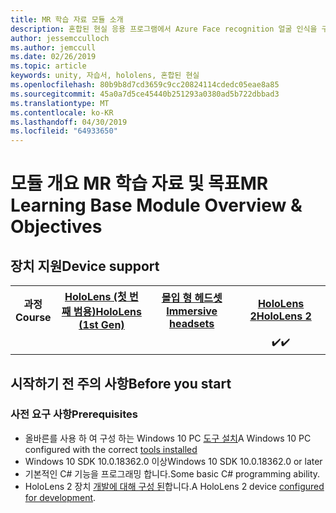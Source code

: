 ```yaml
---
title: MR 학습 자료 모듈 소개
description: 혼합된 현실 응용 프로그램에서 Azure Face recognition 얼굴 인식을 구현 하는 방법을 알아보려면이 과정을 완료 합니다.
author: jessemcculloch
ms.author: jemccull
ms.date: 02/26/2019
ms.topic: article
keywords: unity, 자습서, hololens, 혼합된 현실
ms.openlocfilehash: 80b9b8d7cd3659c9cc20824114cdedc05eae8a85
ms.sourcegitcommit: 45a0a7d5ce45440b251293a0380ad5b722dbbad3
ms.translationtype: MT
ms.contentlocale: ko-KR
ms.lasthandoff: 04/30/2019
ms.locfileid: "64933650"
---
```

# <a name="mr-learning-base-module-overview--objectives"></a><span data-ttu-id="f6ef4-104">모듈 개요 MR 학습 자료 및 목표</span><span class="sxs-lookup"><span data-stu-id="f6ef4-104">MR Learning Base Module Overview & Objectives</span></span>

## <a name="device-support"></a><span data-ttu-id="f6ef4-105">장치 지원</span><span class="sxs-lookup"><span data-stu-id="f6ef4-105">Device support</span></span>

<table>
<tr>
<th><span data-ttu-id="f6ef4-106">과정</span><span class="sxs-lookup"><span data-stu-id="f6ef4-106">Course</span></span></th><th style="width:150px"> <span data-ttu-id="f6ef4-107"><a href="hololens-hardware-details.md">HoloLens (첫 번째 범용)</a></span><span class="sxs-lookup"><span data-stu-id="f6ef4-107"><a href="hololens-hardware-details.md">HoloLens (1st Gen)</a></span></span></th><th style="width:150px"> <span data-ttu-id="f6ef4-108"><a href="immersive-headset-hardware-details.md">몰입 형 헤드셋</a></span><span class="sxs-lookup"><span data-stu-id="f6ef4-108"><a href="immersive-headset-hardware-details.md">Immersive headsets</a></span></span></th><th style="width:150px"> <span data-ttu-id="f6ef4-109"><a href="https://www.microsoft.com/en-us/hololens/hardware">HoloLens 2</a></span><span class="sxs-lookup"><span data-stu-id="f6ef4-109"><a href="https://www.microsoft.com/en-us/hololens/hardware">HoloLens 2</a></span></span></th>
</tr><tr>
<td></td><td style="text-align: center;"> </td><td style="text-align: center;"> </td><td style="text-align: center;"> <span data-ttu-id="f6ef4-110">✔️</span><span class="sxs-lookup"><span data-stu-id="f6ef4-110">✔️</span></span></td>
</tr>
</table>

## <a name="before-you-start"></a><span data-ttu-id="f6ef4-111">시작하기 전 주의 사항</span><span class="sxs-lookup"><span data-stu-id="f6ef4-111">Before you start</span></span>

### <a name="prerequisites"></a><span data-ttu-id="f6ef4-112">사전 요구 사항</span><span class="sxs-lookup"><span data-stu-id="f6ef4-112">Prerequisites</span></span>

* <span data-ttu-id="f6ef4-113">올바른를 사용 하 여 구성 하는 Windows 10 PC [도구 설치](install-the-tools.md)</span><span class="sxs-lookup"><span data-stu-id="f6ef4-113">A Windows 10 PC configured with the correct [tools installed](install-the-tools.md)</span></span>
* <span data-ttu-id="f6ef4-114">Windows 10 SDK 10.0.18362.0 이상</span><span class="sxs-lookup"><span data-stu-id="f6ef4-114">Windows 10 SDK 10.0.18362.0 or later</span></span>
* <span data-ttu-id="f6ef4-115">기본적인 C# 기능을 프로그래밍 합니다.</span><span class="sxs-lookup"><span data-stu-id="f6ef4-115">Some basic C# programming ability.</span></span>
* <span data-ttu-id="f6ef4-116">HoloLens 2 장치 [개발에 대해 구성 된](using-visual-studio.md#enabling-developer-mode)합니다.</span><span class="sxs-lookup"><span data-stu-id="f6ef4-116">A HoloLens 2 device [configured for development](using-visual-studio.md#enabling-developer-mode).</span></span>
